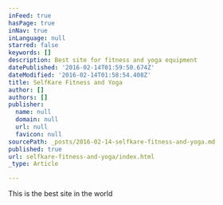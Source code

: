 ```yaml
---
inFeed: true
hasPage: true
inNav: true
inLanguage: null
starred: false
keywords: []
description: Best site for fitness and yoga equipment
datePublished: '2016-02-14T01:59:50.674Z'
dateModified: '2016-02-14T01:58:54.408Z'
title: SelfKare Fitness and Yoga
author: []
authors: []
publisher:
  name: null
  domain: null
  url: null
  favicon: null
sourcePath: _posts/2016-02-14-selfkare-fitness-and-yoga.md
published: true
url: selfkare-fitness-and-yoga/index.html
_type: Article

---
```

This is the best site in the world